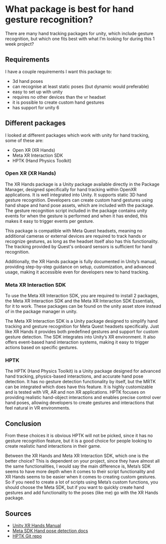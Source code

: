 # What package is best for hand gesture recognition?
There are many hand tracking packages for unity, which include gesture recognition, but which one fits best with what I’m looking for during this 1 week project?

## Requirements
I have a couple requirements I want this package to:  
- 3d hand poses
- can recognise at least static poses (but dynamic would preferable)
- easy to set up with unity
- requires no other devices than the vr headset
- it is possible to create custom hand gestures
- has support for unity 6

## Different packages
I looked at different packages which work with unity for hand tracking, some of these are:  
- Open XR (XR Hands)
- Meta XR Interaction SDK
- HPTK (Hand Physics Toolkit)

### Open XR (XR Hands)
The XR Hands package is a Unity package available directly in the Package Manager, designed specifically for hand tracking within OpenXR applications. It is well integrated into Unity. It supports static 3D hand gesture recognition. Developers can create custom hand gestures using hand shape and hand pose assets, which are included with the package. The gesture recognition script included in the package contains unity events for when the gesture is performed and when it has ended, this makes it easy to trigger events per gesture.

This package is compatible with Meta Quest headsets, meaning no additional cameras or external devices are required to track hands or recognize gestures, as long as the headset itself also has this functionality. The tracking provided by Quest's onboard sensors is sufficient for hand recognition.

Additionally, the XR Hands package is fully documented in Unity’s manual, providing step-by-step guidance on setup, customization, and advanced usage, making it accessible even for developers new to hand tracking.

### Meta XR Interaction SDK
To use the Meta XR Interaction SDK, you are required to install 2 packages, the Meta XR Interaction SDK and the Meta XR Interaction SDK Essentials, for it to work. These packages can be found on the unity asset store instead of in the package manager in unity.

The Meta XR Interaction SDK is a Unity package designed to simplify hand tracking and gesture recognition for Meta Quest headsets specifically. Just like XR Hands it provides both predefined gestures and support for custom gesture detection. The SDK integrates into Unity’s XR environment. It also offers event-based hand interaction systems, making it easy to trigger actions based on specific gestures.

### HPTK
The HPTK (Hand Physics Toolkit) is a Unity package designed for advanced hand tracking, physics-based interactions, and accurate hand pose detection. It has no gesture detection functionality by itself, but the MRTK can be integrated which does have this feature. It is highly customizable and is tested with VR, AR and non XR applications. HPTK focuses on providing realistic hand-object interactions and enables precise control over hand poses, allowing developers to create gestures and interactions that feel natural in VR environments.

## Conclusion
From these choices it is obvious HPTK will not be picked, since it has no gesture recognition feature, but it is a good choice for people looking to create realistic hand interactions in their game.

Between the XR Hands and Meta XR Interaction SDK, which one is the better choice? This is dependent on your project, since they have almost all the same functionalities, I would say the main difference is, Meta’s SDK seems to have more depth when it comes to their script functionality and XR Hands seems to be easier when it comes to creating custom gestures.
So if you need to create a lot of scripts using Meta’s custom functions, you should choose the Meta SDK, but if you want to quickly create hand gestures and add functionality to the poses (like me) go with the XR Hands package.

## Sources
- [Unity XR Hands Manual](https://docs.unity3d.com/Packages/com.unity.xr.hands@1.4/manual/index.html)
- [Meta SDK Hand pose detection docs](https://developers.meta.com/horizon/documentation/unity/unity-isdk-hand-pose-detection/)
- [HPTK Git repo](https://github.com/jorgejgnz/HPTK?tab=readme-ov-file)
